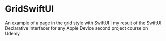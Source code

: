 # GridSwiftUI
An example of a page in the grid style with SwiftUI | my result of the SwiftUI Declarative Interfacer for any Apple Device second project course on Udemy
